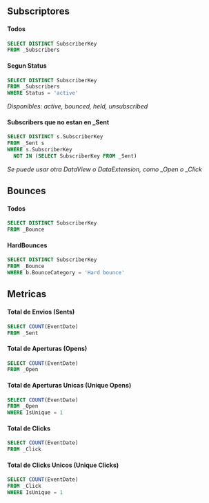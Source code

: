 ## Subscriptores

#### Todos
```sql
SELECT DISTINCT SubscriberKey 
FROM _Subscribers
```

#### Segun Status
```sql
SELECT DISTINCT SubscriberKey 
FROM _Subscribers 
WHERE Status = 'active'
```
*Disponibles: active, bounced, held, unsubscribed*

#### Subscribers que no estan en _Sent
```sql
SELECT DISTINCT s.SubscriberKey 
FROM _Sent s 
WHERE s.SubscriberKey 
  NOT IN (SELECT SubscriberKey FROM _Sent) 
```
*Se puede usar otra DataView o DataExtension, como _Open o _Click*

## Bounces

#### Todos
```sql
SELECT DISTINCT SubscriberKey 
FROM _Bounce
```

#### HardBounces
```sql
SELECT DISTINCT SubscriberKey 
FROM _Bounce 
WHERE b.BounceCategory = 'Hard bounce'
```

## Metricas

#### Total de Envios (Sents)
```sql
SELECT COUNT(EventDate)
FROM _Sent
```

#### Total de Aperturas (Opens)
```sql
SELECT COUNT(EventDate)
FROM _Open
```

#### Total de Aperturas Unicas (Unique Opens)
```sql
SELECT COUNT(EventDate)
FROM _Open
WHERE IsUnique = 1
```

#### Total de Clicks
```sql
SELECT COUNT(EventDate)
FROM _Click
```

#### Total de Clicks Unicos (Unique Clicks)
```sql
SELECT COUNT(EventDate)
FROM _Click
WHERE IsUnique = 1
```
